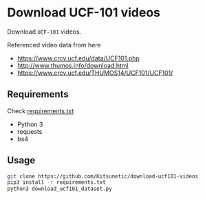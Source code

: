 # Download UCF-101 videos

Download `UCF-101` videos.

Referenced video data from here

- https://www.crcv.ucf.edu/data/UCF101.php
- http://www.thumos.info/download.html
- https://www.crcv.ucf.edu/THUMOS14/UCF101/UCF101/

## Requirements

Check [requirements.txt](./requirements.txt)

- Python 3
- requests
- bs4

## Usage

```bash
git clone https://github.com/Kitsunetic/download-ucf101-videos
pip3 install -r requirements.txt
python3 download_ucf101_dataset.py
```
